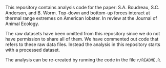 This repository contains analysis code for the paper:
S.A. Boudreau, S.C. Anderson, and B. Worm. Top-down and bottom-up forces interact at thermal range extremes on American lobster. In review at the Journal of Animal Ecology.

The raw datasets have been omitted from this repository since we do not have permission to share all of them. We have commented out code that refers to these raw data files. Instead the analysis in this repository starts with a processed dataset.

The analysis can be re-created by running the code in the file `r/README.R`.

